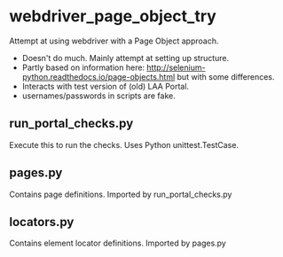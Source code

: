 # webdriver_page_object_try
Attempt at using webdriver with a Page Object approach.    

- Doesn't do much. Mainly attempt at setting up structure.
- Partly based on information here: http://selenium-python.readthedocs.io/page-objects.html but with some differences.
- Interacts with test version of (old) LAA Portal.    
- usernames/passwords in scripts are fake.

## run_portal_checks.py
Execute this to run the checks.
Uses Python unittest.TestCase.

## pages.py
Contains page definitions.
Imported by run_portal_checks.py

## locators.py
Contains element locator definitions.
Imported by pages.py


